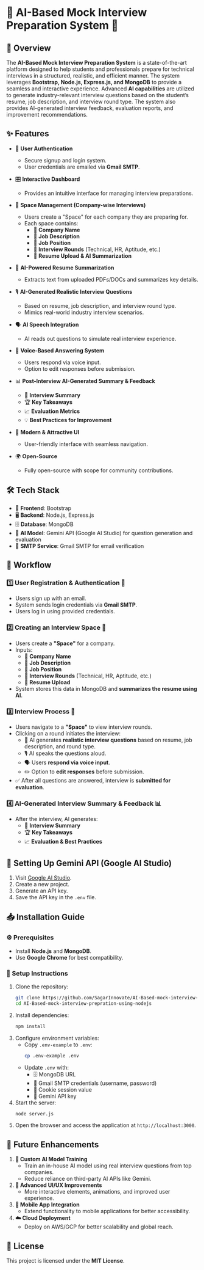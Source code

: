 # 🤖 AI-Based Mock Interview Preparation System 🚀

## 🌟 Overview
The **AI-Based Mock Interview Preparation System** is a state-of-the-art platform designed to help students and professionals prepare for technical interviews in a structured, realistic, and efficient manner. The system leverages **Bootstrap, Node.js, Express.js, and MongoDB** to provide a seamless and interactive experience. Advanced **AI capabilities** are utilized to generate industry-relevant interview questions based on the student’s resume, job description, and interview round type. The system also provides AI-generated interview feedback, evaluation reports, and improvement recommendations.

## ✨ Features
- 🔐 **User Authentication**
  - Secure signup and login system.
  - User credentials are emailed via **Gmail SMTP**.

- 🎛️ **Interactive Dashboard**
  - Provides an intuitive interface for managing interview preparations.

- 🏢 **Space Management (Company-wise Interviews)**
  - Users create a "Space" for each company they are preparing for.
  - Each space contains:
    - 🏢 **Company Name**
    - 📝 **Job Description**
    - 📌 **Job Position**
    - 🎯 **Interview Rounds** (Technical, HR, Aptitude, etc.)
    - 📂 **Resume Upload & AI Summarization**

- 🤖 **AI-Powered Resume Summarization**
  - Extracts text from uploaded PDFs/DOCs and summarizes key details.

- 🎙️ **AI-Generated Realistic Interview Questions**
  - Based on resume, job description, and interview round type.
  - Mimics real-world industry interview scenarios.

- 🗣️ **AI Speech Integration**
  - AI reads out questions to simulate real interview experience.

- 🎤 **Voice-Based Answering System**
  - Users respond via voice input.
  - Option to edit responses before submission.

- 📊 **Post-Interview AI-Generated Summary & Feedback**
  - 📄 **Interview Summary**
  - 🏆 **Key Takeaways**
  - 📈 **Evaluation Metrics**
  - 💡 **Best Practices for Improvement**

- 🎨 **Modern & Attractive UI**
  - User-friendly interface with seamless navigation.

- 🌍 **Open-Source**
  - Fully open-source with scope for community contributions.

## 🛠️ Tech Stack
- 🎨 **Frontend**: Bootstrap
- 🖥️ **Backend**: Node.js, Express.js
- 🗄️ **Database**: MongoDB
- 🤖 **AI Model**: Gemini API (Google AI Studio) for question generation and evaluation
- 📧 **SMTP Service**: Gmail SMTP for email verification

## 🔄 Workflow
### 1️⃣ User Registration & Authentication 🔑
- Users sign up with an email.
- System sends login credentials via **Gmail SMTP**.
- Users log in using provided credentials.

### 2️⃣ Creating an Interview Space 🏢
- Users create a **"Space"** for a company.
- Inputs:
  - 🏢 **Company Name**
  - 📝 **Job Description**
  - 📌 **Job Position**
  - 🎯 **Interview Rounds** (Technical, HR, Aptitude, etc.)
  - 📂 **Resume Upload**
- System stores this data in MongoDB and **summarizes the resume using AI**.

### 3️⃣ Interview Process 🎤
- Users navigate to a **"Space"** to view interview rounds.
- Clicking on a round initiates the interview:
  - 🤖 AI generates **realistic interview questions** based on resume, job description, and round type.
  - 🎙️ AI speaks the questions aloud.
  - 🗣️ Users **respond via voice input**.
  - ✏️ Option to **edit responses** before submission.
- ✅ After all questions are answered, interview is **submitted for evaluation**.

### 4️⃣ AI-Generated Interview Summary & Feedback 📊
- After the interview, AI generates:
  - 📄 **Interview Summary**
  - 🏆 **Key Takeaways**
  - 📈 **Evaluation & Best Practices**

## 🔧 Setting Up Gemini API (Google AI Studio)
1. Visit [Google AI Studio](https://aistudio.google.com/).
2. Create a new project.
3. Generate an API key.
4. Save the API key in the `.env` file.

## 📥 Installation Guide
### ⚙️ Prerequisites
- Install **Node.js** and **MongoDB**.
- Use **Google Chrome** for best compatibility.

### 🚀 Setup Instructions
1. Clone the repository:
   ```sh
   git clone https://github.com/SagarInnovate/AI-Based-mock-interview-prepration-using-nodejs.git
   cd AI-Based-mock-interview-prepration-using-nodejs
   ```
2. Install dependencies:
   ```sh
   npm install
   ```
3. Configure environment variables:
   - Copy `.env-example` to `.env`:
     ```sh
     cp .env-example .env
     ```
   - Update `.env` with:
     - 🗄️ MongoDB URL
     - 📧 Gmail SMTP credentials (username, password)
     - 🔑 Cookie session value
     - 🤖 Gemini API key
4. Start the server:
   ```sh
   node server.js
   ```
5. Open the browser and access the application at `http://localhost:3000`.



## 🚀 Future Enhancements
1. **🧠 Custom AI Model Training**
   - Train an in-house AI model using real interview questions from top companies.
   - Reduce reliance on third-party AI APIs like Gemini.
2. **🎨 Advanced UI/UX Improvements**
   - More interactive elements, animations, and improved user experience.
3. **📱 Mobile App Integration**
   - Extend functionality to mobile applications for better accessibility.
4. **☁️ Cloud Deployment**
   - Deploy on AWS/GCP for better scalability and global reach.



## 📜 License
This project is licensed under the **MIT License**.



